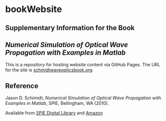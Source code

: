 # bookWebsite

## Supplementary Information for the Book

## *Numerical Simulation of Optical Wave Propagation with Examples in Matlab*


This is a repository for hosting website content via GitHub Pages. The URL for the site is [schmidtwaveopticsbook.org](https://schmidtwaveopticsbook.org).

    
## Reference

Jason D. Schimidt, *Numerical Simulation of Optical Wave Propagation with Examples in Matlab*, SPIE, Bellingham, WA (2010).

Available from [SPIE Digital Library](https://www.spiedigitallibrary.org/ebooks/PM/Numerical-Simulation-of-Optical-Wave-Propagation-with-Examples-in-MATLAB/eISBN-9780819483270/10.1117/3.866274) and [Amazon](https://www.amazon.com/Numerical-Simulation-Propagation-Examples-Monograph/dp/0819483265/)
